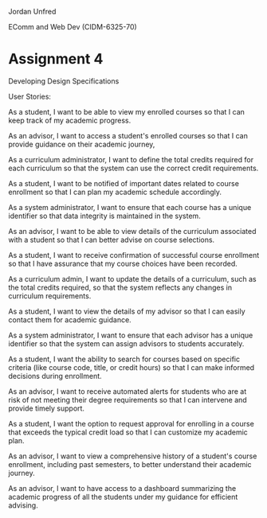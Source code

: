 Jordan Unfred

EComm and Web Dev (CIDM-6325-70)

# Assignment 4

Developing Design Specifications

User Stories:

As a student, I want to be able to view my enrolled courses so that I can keep track of my academic progress.

As an advisor, I want to access a student's enrolled courses so that I can provide guidance on their academic journey,

As a curriculum administrator, I want to define the total credits required for each curriculum so that the system can use the correct credit requirements.

As a student, I want to be notified of important dates related to course enrollment so that I can plan my academic schedule accordingly.

As a system administrator, I want to ensure that each course has a unique identifier so that data integrity is maintained in the system.

As an advisor, I want to be able to view details of the curriculum associated with a student so that I can better advise on course selections.

As a student, I want to receive confirmation of successful course enrollment so that I have assurance that my course choices have been recorded.

As a curriculum admin, I want to update the details of a curriculum, such as the total credits required, so that the system reflects any changes in curriculum requirements.

As a student, I want to view the details of my advisor so that I can easily contact them for academic guidance.

As a system administrator, I want to ensure that each advisor has a unique identifier so that the system can assign advisors to students accurately.

As a student, I want the ability to search for courses based on specific criteria (like course code, title, or credit hours) so that I can make informed decisions during enrollment.

As an advisor, I want to receive automated alerts for students who are at risk of not meeting their degree requirements so that I can intervene and provide timely support.

As a student, I want the option to request approval for enrolling in a course that exceeds the typical credit load so that I can customize my academic plan.

As an advisor, I want to view a comprehensive history of a student's course enrollment, including past semesters, to better understand their academic journey.

As an advisor, I want to have access to a dashboard summarizing the academic progress of all the students under my guidance for efficient advising.
